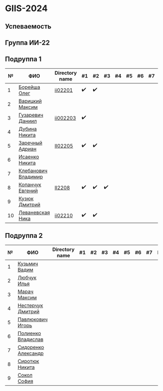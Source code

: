 # GIIS-2024

## Успеваемость

## Группа ИИ-22

## Подруппа 1

| №   | ФИО                                                                     | Directory name          |        #1        | #2  | #3  | #4  | #5  | #6  | #7  | Рейтинг |
| --- | ----------------------------------------------------------------------- | ----------------------- | ---------------- | --- | --- | --- | --- | --- | --- | ------- |
| 1   | [Борейша Олег](https://github.com/orgs/brstu/people/psijikk)            |[ii02201](/trunk/ii02201)|:heavy_check_mark:|:heavy_check_mark:|     |     |     |     |     |    5     |
| 2   | [Варицкий Максим](https://github.com/MaximVaritskiy)                    |                         |                  |     |     |     |     |     |     |         |
| 3   | [Гузаревич Даниил](https://github.com/orgs/brstu/people/lumonces)       |[ii002203](/trunk/ii002203)|:heavy_check_mark:|     |     |     |     |     |     |   5  |
| 4   | [Дубина Никита](https://github.com/AfiSix)                              |                         |                  |     |     |     |     |     |     |         |
| 5   | [Заречный Адриан](https://github.com/orgs/brstu/people/Adryian4ik)      |[II02205](/trunk/II02205)|:heavy_check_mark:|:heavy_check_mark:|     |     |     |     |     |   5      |
| 6   | [Исаенко Никита](https://github.com/IsaenkoNikita)                      |                         |                  |     |     |     |     |     |     |         |
| 7   | [Клебанович Владимир](https://github.com/KlebanovichVladimir)           |                         |                  |     |     |     |     |     |     |         |
| 8   | [Копанчук Евгений](https://github.com/orgs/brstu/people/Corowka)        |[II2208](./trunk/II2208) |:heavy_check_mark:|:heavy_check_mark:|:heavy_check_mark:|     |     |     |     |5|
| 9   | [Кузюк Дмитрий](https://github.com/NeDoReAn)                            |                         |                  |     |     |     |     |     |     |         |
| 10  | [Леваневская Ника](https://github.com/orgs/brstu/people/neonchikCallMe) |[ii02210](./trunk/ii02210)|:heavy_check_mark:|:heavy_check_mark:|     |     |     |     |     |   5      |

## Подруппа 2

| №   | ФИО                                                              | Directory name | #1  | #2  | #3  | #4  | #5  | #6  | #7  | Рейтинг |
| --- | ---------------------------------------------------------------- | -------------- | --- | --- | --- | --- | --- | --- | --- | ------- |
| 1   | [Кузьмич Вадим](https://github.com/orgs/brstu/people/vkn10)      |                |     |     |     |     |     |     |     |         |
| 2   | [Любчук Илья](https://github.com/snep1one)                       |                |     |     |     |     |     |     |     |         |
| 3   | [Марач Максим](https://github.com/orgs/brstu/people/MaximMarach) |                |     |     |     |     |     |     |     |         |
| 4   | [Нестерчук Дмитрий](https://github.com/nesterchuk11)             |                |     |     |     |     |     |     |     |         |
| 5   | [Павлюкович Игорь](https://github.com/orgs/brstu/people/Kre1kh)  |                |     |     |     |     |     |     |     |         |
| 6   | [Полиенко Владислав](https://github.com/TomiokaGiuy)             |                |     |     |     |     |     |     |     |         |
| 7   | [Сидоренко Александр](https://github.com/6mashina)               |                |     |     |     |     |     |     |     |         |
| 8   | [Сиротюк Никита](https://github.com/orgs/brstu/people/SirnikSan) |                |     |     |     |     |     |     |     |         |
| 9   | [Сокол София](https://github.com/DeAiVil)                        |                |     |     |     |     |     |     |     |         |
